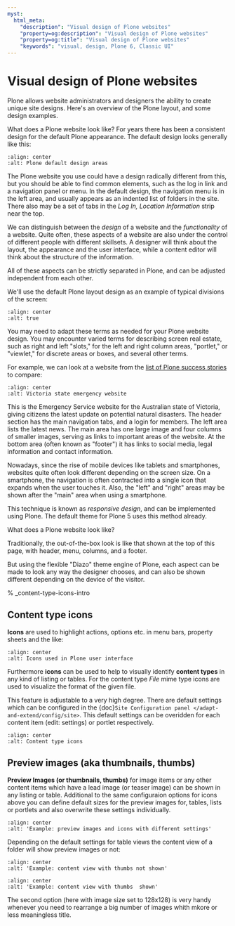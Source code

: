 ```yaml
---
myst:
  html_meta:
    "description": "Visual design of Plone websites"
    "property=og:description": "Visual design of Plone websites"
    "property=og:title": "Visual design of Plone websites"
    "keywords": "visual, design, Plone 6, Classic UI"
---
```


# Visual design of Plone websites

Plone allows website administrators and designers the ability to create unique site designs.
Here's an overview of the Plone layout, and some design examples.

What does a Plone website look like?
For years there has been a consistent design for the default Plone appearance.
The default design looks generally like this:

```{figure} plone-default-design-areas.png
:align: center
:alt: Plone default design areas
```

The Plone website you use could have a design radically different from this, but you should be able to find common elements, such as the log in link and a navigation panel or menu.
In the default design, the navigation menu is in the left area, and usually appears as an indented list of folders in the site.
There also may be a set of tabs in the *Log In, Location Information* strip near the top.

We can distinguish between the *design* of a website and the *functionality* of a website.
Quite often, these aspects of a website are also under the control of different people with different skillsets.
A designer will think about the layout, the appearance and the user interface, while a content editor will think about the structure of the information.

All of these aspects can be strictly separated in Plone, and can be adjusted independent from each other.

We'll use the default Plone layout design as an example of typical divisions of the screen:

```{figure} plonedefaultareaslabeled.png
:align: center
:alt: true
```

You may need to adapt these terms as needed for your Plone website design.
You may encounter varied terms for describing screen real estate, such as right and left "slots," for the left and right column areas, "portlet," or "viewlet," for discrete areas or boxes, and several other terms.

For example, we can look at a website from the [list of Plone success stories](https://plone.com/success-stories) to compare:

```{figure} victoria.png
:align: center
:alt: Victoria state emergency website
```

This is the Emergency Service website for the Australian state of Victoria, giving citizens the latest update on potential natural disasters.
The header section has the main navigation tabs, and a login for members.
The left area lists the latest news.
The main area has one large image and four columns of smaller images, serving as links to important areas of the website.
At the bottom area (often known as "footer") it has links to social media, legal information and contact information.

Nowadays, since the rise of mobile devices like tablets and smartphones, websites quite often look different depending on the screen size.
On a smartphone, the navigation is often contracted into a single icon that expands when the user touches it.
Also, the "left" and "right" areas may be shown after the "main" area when using a smartphone.

This technique is known as *responsive design*, and can be implemented using Plone.
The default theme for Plone 5 uses this method already.

What does a Plone website look like?

Traditionally, the out-of-the-box look is like that shown at the top of this page, with header, menu, columns, and a footer.

But using the flexible "Diazo" theme engine of Plone, each aspect can be made to look any way the designer chooses, and can also be shown different depending on the device of the visitor.

% _content-type-icons-intro

## Content type icons

**Icons** are used to highlight actions, options etc. in menu bars, property sheets and the like:

```{image} icons.png
:align: center
:alt: Icons used in Plone user interface
```

Furthermore **icons** can be used to help to visually identify **content types** in any kind of listing or tables.
For the content type *File* mime type icons are used to visualize the format of the given file.

This feature is adjustable to a very high degree. There are default settings which can be configured in the {doc}`Site Configuration panel </adapt-and-extend/config/site>`.
This default settings can be overidden for each content item (edit: settings) or portlet respectively.

```{image} icons2.png
:align: center
:alt: Content type icons
```

## Preview images (aka thumbnails, thumbs)

**Preview Images (or thumbnails, thumbs)**  for image items or any other content items which have a lead image
(or teaser image) can be shown in any listing or table.
Additional to the same configuraion options for icons above you can define default sizes for the preview images for, tables, lists or portlets and also overwrite these settings individually.

```{image} thumbs-example-1.png
:align: center
:alt: 'Example: preview images and icons with different settings'
```

Depending on the default settings for table views the  content view of a folder will show preview images or not:

```{image} contents-with-thumbs-suppressed.png
:align: center
:alt: 'Example: content view with thumbs not shown'
```

```{image} contents-with128x128.png
:align: center
:alt: 'Example: content view with thumbs  shown'
```

The second option (here with image size set to 128x128) is very handy whenever you need to rearrange a big number of images whith mkore or less meaningless title.
